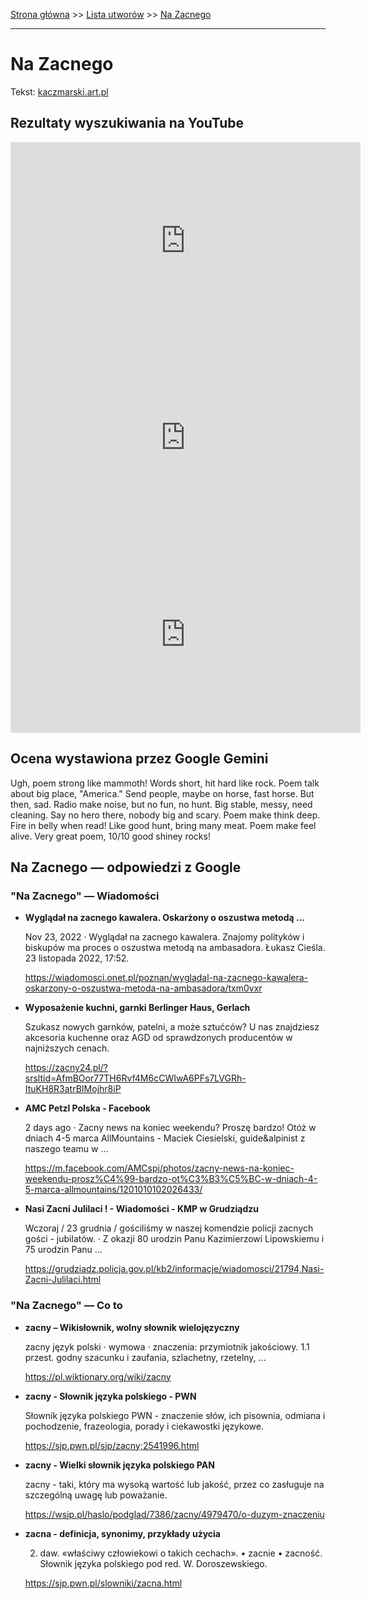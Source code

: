 [Strona główna](../index.md) >> [Lista utworów](../list.md) >> [Na Zacnego](331.md)

---

# Na Zacnego

Tekst: [kaczmarski.art.pl](https://www.kaczmarski.art.pl/tworczosc/wiersze/na-zacnego/)

## Rezultaty wyszukiwania na YouTube

<iframe width="560" height="315" src="https://www.youtube.com/embed/8IaWemVjIhY?si=IdontcarewhotheIRSsendsImnotpayingtaxes" title="YouTube video player" frameborder="0" allow="accelerometer; autoplay; clipboard-write; encrypted-media; gyroscope; picture-in-picture; web-share" referrerpolicy="strict-origin-when-cross-origin" allowfullscreen></iframe>

<iframe width="560" height="315" src="https://www.youtube.com/embed/ZVCo28AAHkU?si=IdontcarewhotheIRSsendsImnotpayingtaxes" title="YouTube video player" frameborder="0" allow="accelerometer; autoplay; clipboard-write; encrypted-media; gyroscope; picture-in-picture; web-share" referrerpolicy="strict-origin-when-cross-origin" allowfullscreen></iframe>

<iframe width="560" height="315" src="https://www.youtube.com/embed/1yrgpOH3s1U?si=IdontcarewhotheIRSsendsImnotpayingtaxes" title="YouTube video player" frameborder="0" allow="accelerometer; autoplay; clipboard-write; encrypted-media; gyroscope; picture-in-picture; web-share" referrerpolicy="strict-origin-when-cross-origin" allowfullscreen></iframe>

## Ocena wystawiona przez Google Gemini

Ugh, poem strong like mammoth! Words short, hit hard like rock. Poem talk about big place, "America." Send people, maybe on horse, fast horse. But then, sad. Radio make noise, but no fun, no hunt. Big stable, messy, need cleaning. Say no hero there, nobody big and scary. Poem make think deep. Fire in belly when read! Like good hunt, bring many meat. Poem make feel alive. Very great poem, 10/10 good shiney rocks!


## Na Zacnego — odpowiedzi z Google

### "Na Zacnego" — Wiadomości

- **Wyglądał na zacnego kawalera. Oskarżony o oszustwa metodą ...**

    Nov 23, 2022  ·  Wyglądał na zacnego kawalera. Znajomy polityków i biskupów ma proces o oszustwa metodą na ambasadora. Łukasz Cieśla. 23 listopada 2022, 17:52. 

   <https://wiadomosci.onet.pl/poznan/wygladal-na-zacnego-kawalera-oskarzony-o-oszustwa-metoda-na-ambasadora/txm0vxr>
- **Wyposażenie kuchni, garnki  Berlinger Haus, Gerlach**

    Szukasz nowych garnków, patelni, a może sztućców? U nas znajdziesz akcesoria kuchenne oraz AGD od sprawdzonych producentów w najniższych cenach. 

   <https://zacny24.pl/?srsltid=AfmBOor77TH6Rvf4M6cCWIwA6PFs7LVGRh-ItuKH8R3atrBIMojhr8iP>
- **AMC Petzl Polska - Facebook**

    2 days ago  ·  Zacny news na koniec weekendu? Proszę bardzo! Otóż w dniach 4-5 marca AllMountains - Maciek Ciesielski, guide&alpinist z naszego teamu w ... 

   <https://m.facebook.com/AMCspj/photos/zacny-news-na-koniec-weekendu-prosz%C4%99-bardzo-ot%C3%B3%C5%BC-w-dniach-4-5-marca-allmountains/1201010102026433/>
- **Nasi Zacni Julilaci ! - Wiadomości - KMP w Grudziądzu**

    Wczoraj / 23 grudnia / gościliśmy w naszej komendzie policji zacnych gości - jubilatów. · Z okazji 80 urodzin Panu Kazimierzowi Lipowskiemu i 75 urodzin Panu ... 

   <https://grudziadz.policja.gov.pl/kb2/informacje/wiadomosci/21794,Nasi-Zacni-Julilaci.html>

### "Na Zacnego" — Co to

- **zacny – Wikisłownik, wolny słownik wielojęzyczny**

    zacny język polski  · wymowa · znaczenia: przymiotnik jakościowy. 1.1 przest. godny szacunku i zaufania, szlachetny, rzetelny, ... 

   <https://pl.wiktionary.org/wiki/zacny>
- **zacny - Słownik języka polskiego - PWN**

    Słownik języka polskiego PWN - znaczenie słów, ich pisownia, odmiana i pochodzenie, frazeologia, porady i ciekawostki językowe. 

   <https://sjp.pwn.pl/sjp/zacny;2541996.html>
- **zacny - Wielki słownik języka polskiego PAN**

    zacny - taki, który ma wysoką wartość lub jakość, przez co zasługuje na szczególną uwagę lub poważanie. 

   <https://wsjp.pl/haslo/podglad/7386/zacny/4979470/o-duzym-znaczeniu>
- **zacna - definicja, synonimy, przykłady użycia**

    2. daw. «właściwy człowiekowi o takich cechach». • zacnie • zacność. Słownik języka polskiego pod red. W. Doroszewskiego. 

   <https://sjp.pwn.pl/slowniki/zacna.html>

